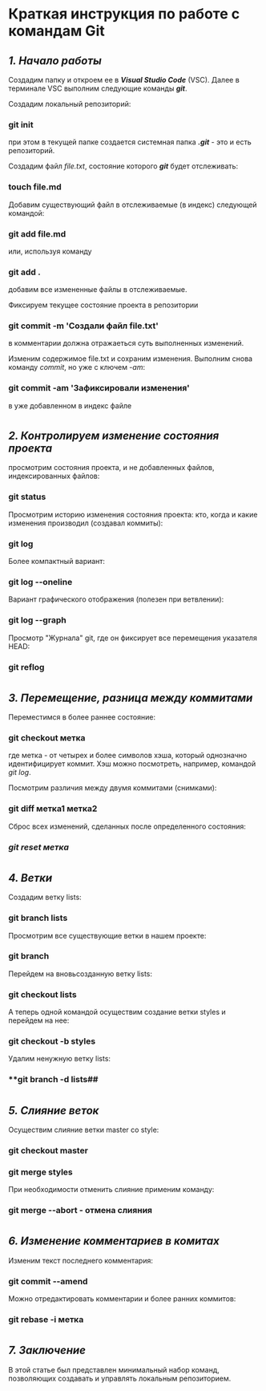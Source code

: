 # Краткая инструкция по работе с командам Git

## _**1. Начало работы**_

Cоздадим папку и откроем ее в _**Visual Studio Code**_ (VSC). Далее в терминале VSC выполним следующие команды _**git**_.

Создадим локальный репозиторий:

### **git init**

при этом в текущей папке создается системная папка **_.git_** - это и есть репозиторий.

Создадим файл _file.txt_, состояние которого _**git**_ будет отслеживать:

### **touch file.md**

Добавим существующий файл в отслеживаемые (в индекс) следующей командой:

### **git add file.md**

или, используя команду

### **git add .**

добавим все измененные файлы в отслеживаемые.

Фиксируем текущее состояние проекта в репозитории

### **git commit -m 'Создали файл file.txt'**

в комментарии должна отражаеться суть выполненных изменений.

Изменим содержимое file.txt и сохраним изменения. Выполним снова команду _commit_, но уже с ключем _-am_:

### **git commit -am 'Зафиксировали изменения'**

в уже добавленном в индекс файле

#

## _**2. Контролируем изменение состояния проекта**_

просмотрим состояния проекта, и не добавленных файлов, индексированных файлов:

### **git status**

Просмотрим историю изменения состояния проекта: кто, когда и какие изменения производил (создавал коммиты):

### **git log**

Более компактный вариант:

### **git log --oneline**

Вариант графического отображения (полезен при ветвлении):

### **git log --graph**

Просмотр "Журнала" git, где он фиксирует все перемещения указателя HEAD:

### **git reflog**

#

## _**3. Перемещение, разница между коммитами**_

Переместимся в более раннее состояние:

### **git checkout метка**

где метка - от четырех и более символов хэша, который однозначно идентифицирует коммит. Хэш можно посмотреть, например, командой _git log_.

Посмотрим различия между двумя коммитами (снимками):

### **git diff метка1 метка2**

Сброс всех изменений, сделанных после определенного состояния:

### _**git reset метка**_

#

## _**4. Ветки**_

Создадим ветку lists:

### **git branch lists**

Просмотрим все существующие ветки в нашем проекте:

### **git branch**

Перейдем на вновьсозданную ветку lists:

### **git checkout lists**

А теперь одной командой осуществим создание ветки styles и перейдем на нее:

### **git checkout -b styles**

Удалим ненужную ветку lists:

### \*\*git branch -d lists##

#

## **_5. Слияние веток_**

Осуществим слияние ветки master со style:

### **git checkout master**

### **git merge styles**

При необходимости отменить слияние применим команду:

### **git merge --abort - отмена слияния**

#

## _**6. Изменение комментариев в комитах**_

Изменим текст последнего комментария:

### **git commit --amend**

Можно отредактировать комментарии и более ранних коммитов:

### **git rebase -i метка**

#

## _**7. Заключение**_

В этой статье был представлен минимальный набор команд, позволяющих создавать и управлять локальным репозиторием.

#
